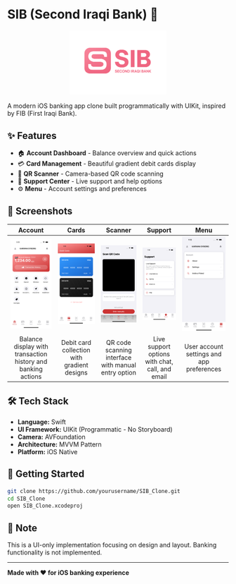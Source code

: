 # SIB (Second Iraqi Bank) 🏦


<p align="center">
  <img src="FIB_Clone/ScreenShots/logo.png" alt="SIB Logo" width="220"/>
</p>

A modern iOS banking app clone built programmatically with UIKit, inspired by FIB (First Iraqi Bank).

## ✨ Features
- 🏠 **Account Dashboard** - Balance overview and quick actions
- 💳 **Card Management** - Beautiful gradient debit cards display
- 📱 **QR Scanner** - Camera-based QR code scanning
- 💬 **Support Center** - Live support and help options
- ⚙️ **Menu** - Account settings and preferences

## 📱 Screenshots

| Account | Cards | Scanner | Support | Menu |
|:-------:|:-----:|:-------:|:-------:|:----:|
| ![Account](FIB_Clone/ScreenShots/screen1.png) | ![Cards](FIB_Clone/ScreenShots/screen2.png) | ![Scanner](FIB_Clone/ScreenShots/screen3.png) | ![Support](FIB_Clone/ScreenShots/screen4.png) | ![Menu](FIB_Clone/ScreenShots/screen5.png) |
| Balance display with transaction history and banking actions | Debit card collection with gradient designs | QR code scanning interface with manual entry option | Live support options with chat, call, and email | User account settings and app preferences |

## 🛠️ Tech Stack
- **Language:** Swift
- **UI Framework:** UIKit (Programmatic - No Storyboard)
- **Camera:** AVFoundation
- **Architecture:** MVVM Pattern
- **Platform:** iOS Native

## 🚀 Getting Started
```bash
git clone https://github.com/yourusername/SIB_Clone.git
cd SIB_Clone
open SIB_Clone.xcodeproj
```

## 📝 Note
This is a UI-only implementation focusing on design and layout. Banking functionality is not implemented.

---
**Made with ❤️ for iOS banking experience**
